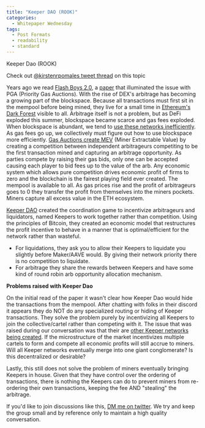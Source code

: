 ```yaml
---
title: "Keeper DAO (ROOK)"
categories:
  - Whitepaper Wednesday
tags:
  - Post Formats
  - readability
  - standard
---
```

Keeper Dao (ROOK)

Check out [@kirstenrpomales tweet thread](https://twitter.com/kirstenrpomales/status/1367219619304505354) on this topic

Years ago we read [Flash Boys 2.0](https://arxiv.org/pdf/1904.05234.pdf), a [paper](https://twitter.com/phildaian/status/1116155253890613249?lang=en) that illuminated the issue with PGA (Priority Gas Auctions).  With the rise of DEX's arbitrage has becoming a growing part of the blockspace.  Because all transactions must first sit in the mempool before being mined, they live for a small time in [Ethereum's Dark Forest](https://medium.com/@danrobinson/ethereum-is-a-dark-forest-ecc5f0505dff) visible to all.  Arbitrage itself is not a problem, but as DeFi exploded this summer, blockspace became scarce and gas fees exploded.  When blockspace is abundant, we tend to [use these networks inefficiently](https://satoshidice.com/).  As gas fees go up, we collectively must figure out how to use blockspace more efficiently.  [Gas Auctions create MEV](https://anchor.fm/uncommoncore/episodes/9-Gas-Wars-Understanding-Ethereums-Mempool--Miner-Extractable-Value-ejtp3j) (Miner Extractable Value) by creating a competition between independent arbitrageurs competiting to be the first transaction mined and capturing an arbitrage opportunity.  As parties compete by raising their gas bids, only one can be accepted causing each player to bid fees up to the value of the arb.  Any economic system which allows pure competition drives economic profit of firms to zero and the blockchain is the fairest playing field ever created.  The mempool is available to all.  As gas prices rise and the profit of arbitrageurs goes to 0 they transfer the profit from themselves into the miners pockets.  Miners capture all excess value in the ETH ecosystem.

[Keeper DAO](https://github.com/keeperdao/whitepaper/blob/main/whitepaper.pdf) created the coordination game to incentivize arbitrageurs and liquidators, named Keepers to work together rather than competition.  Using the principles of Bitcoin, they created an economic model that restructures the profit incentive to behave in a manner that is optimal/efficient for the network rather than wasteful.  

- For liquidations, they ask you to allow their Keepers to liquidate you slightly before Maker/AAVE would. By giving their network priority there is no competition to liquidate.
- For arbitrage they share the rewards between Keepers and have some kind of round robin arb opportunity allocation mechanism.

**Problems raised with Keeper Dao**

On the initial read of the paper it wasn't clear how Keeper Dao would hide the transactions from the mempool.  After chatting with folks in their discord it appears they do NOT do any specialized routing or hiding of Keeper transactions.  They solve the problem purely by incentivizing all Keepers to join the collective/cartel rather than competing with it.  The issue that was raised during our conversation was that their are [other Keeper networks being created](https://docs.keep3r.network/).  If the microstructure of the market incentivizes multiple cartels to form and compete all economic profits will still accrue to miners.  Will all Keeper networks eventually merge into one giant conglomerate?  Is this decentralized or desirable?

Lastly, this still does not solve the problem of miners eventually bringing Keepers in house.  Given that they have control over the ordering of transactions, there is nothing the Keepers can do to prevent miners from re-ordering their own transactions, keeping the fee AND "stealing" the arbitrage.

If you'd like to join discussions like this, [DM me on twitter](https://twitter.com/blake41).  We try and keep the group small and by reference only to maintain a high quality conversation.
